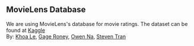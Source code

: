 ## MovieLens Database

We are using MovieLens's database for movie ratings. The dataset can be found at [Kaggle](https://www.kaggle.com/datasets/shubhammehta21/movie-lens-small-latest-dataset/)\
By: [Khoa Le](https://github.com/lenhatdangkhoa), [Gage Roney](https://github.com/ragegoney2), [Owen Na](https://github.com/owen-na), [Steven Tran](https://github.com/Tran-Steven)
